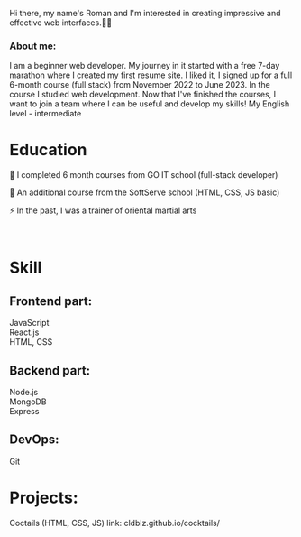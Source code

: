 Hi there, my name's Roman and I'm interested in creating impressive and effective web interfaces.👨‍💻 

### About me:

I am a beginner web developer. My journey in it started with a free 7-day marathon where I created my first resume site. I liked it, 
     I signed up for a full 6-month course (full stack) from November 2022 to June 2023. In the course I studied web development. 
     Now that I've finished the courses, I want to join a team where I can be useful and develop my skills! My English level - intermediate

# Education

  🌱 I completed 6 month courses from GO IT school (full-stack developer)    

  🔭 An additional course from the SoftServe school (HTML, CSS, JS basic)     

 ⚡ In the past, I was a trainer of oriental martial arts

  <br/>
  
# Skill  
## Frontend part:  
JavaScript <br />
React.js  <br />
HTML, CSS  <br />

## Backend part:
Node.js <br />
MongoDB <br />
Express <br />

## DevOps:
Git

# Projects:
Coctails (HTML, CSS, JS)
link: cldblz.github.io/cocktails/


